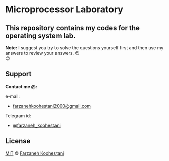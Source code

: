 # Microprocessor Laboratory

## This repository contains my codes for the operating system lab.

**Note:** I suggest you try to solve the questions yourself first and then use my answers to review your answers.
&#128521;	
&#128522;	

## Support

**Contact me @:**

e-mail:

* farzanehkoohestani2000@gmail.com

Telegram id:

* [@farzaneh_koohestani](https://t.me/farzaneh_koohestani)

## License
[MIT](https://github.com/fark00/Micro-Lab/blob/master/LICENSE)
&#0169; 
[Farzaneh Koohestani](https://github.com/fark00)
